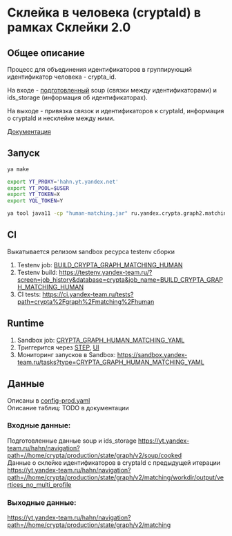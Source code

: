 # Склейка в человека (cryptaId) в рамках Склейки 2.0

## Общее описание
Процесс для объединения идентификаторов в группирующий идентификатор человека - crypta_id.  

На входе - [подготовленный](https://a.yandex-team.ru/arc/trunk/arcadia/crypta/graph/soup/prepare) soup (связки между идентификаторами) и ids_storage (информация об идентификаторах).  

На выходе - привязка связок и идентификаторов к cryptaId, информация о cryptaId и несклейке между ними.

[Документация](https://wiki.yandex-team.ru/crypta/matching/internal/Sklejjka-2.0/Texnicheskijj-dizajjn-Sklejjki-2.0-2017/Algoritm-sklejjki-v-cheloveka-cryptaId/)


## Запуск

```bash
ya make

export YT_PROXY='hahn.yt.yandex.net'
export YT_POOL=$USER
export YT_TOKEN=X
export YQL_TOKEN=Y

ya tool java11 -cp "human-matching.jar" ru.yandex.crypta.graph2.matching.human.HumanMatchingMain --config config-my.yaml
```

## CI
Выкатывается релизом sandbox ресурса testenv сборки
1. Testenv job: [BUILD_CRYPTA_GRAPH_MATCHING_HUMAN](https://a.yandex-team.ru/arc/trunk/arcadia/testenv/jobs/crypta/graph.yaml?rev=5781188#L116)
2. Testenv build: https://testenv.yandex-team.ru/?screen=job_history&database=crypta&job_name=BUILD_CRYPTA_GRAPH_MATCHING_HUMAN
3. CI tests: https://ci.yandex-team.ru/tests?path=crypta%2Fgraph%2Fmatching%2Fhuman

## Runtime
1. Sandbox job: [CRYPTA_GRAPH_HUMAN_MATCHING_YAML](https://a.yandex-team.ru/arc/trunk/arcadia/sandbox/projects/crypta/graph/matching/human_matching/__init__.py)
2. Триггерится через [STEP](https://a.yandex-team.ru/arc/trunk/arcadia/crypta/graph/orchestration/step/action_configs.py), [UI](https://step.yandex-team.ru/configs/?task_type=CRYPTA_GRAPH_HUMAN_MATCHING_YAML)
3. Мониторинг запусков в Sandbox: https://sandbox.yandex-team.ru/tasks?type=CRYPTA_GRAPH_HUMAN_MATCHING_YAML


## Данные
Описаны в [config-prod.yaml](https://a.yandex-team.ru/arc/trunk/arcadia/crypta/graph/matching/human/config-prod.yaml)  
Описание таблиц: TODO в документации

### Входные данные:  
Подготовленные данные soup и ids_storage
https://yt.yandex-team.ru/hahn/navigation?path=//home/crypta/production/state/graph/v2/soup/cooked  
Данные о склейке идентификаторов в cryptaId c предыдущей итерации
https://yt.yandex-team.ru/hahn/navigation?path=//home/crypta/production/state/graph/v2/matching/workdir/output/vertices_no_multi_profile

### Выходные данные:
https://yt.yandex-team.ru/hahn/navigation?path=//home/crypta/production/state/graph/v2/matching